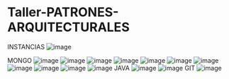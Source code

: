 # Taller-PATRONES-ARQUITECTURALES
INSTANCIAS
![image](https://user-images.githubusercontent.com/98216838/225126701-fe1c33ff-41d5-4617-bfed-7a03ec06f1ae.png)

MONGO
![image](https://user-images.githubusercontent.com/98216838/224845177-03ae31b1-2380-46a3-981c-9aa205326a3d.png)
![image](https://user-images.githubusercontent.com/98216838/224845315-d4c281e3-fdec-452f-9ffb-94dc166907e1.png)
![image](https://user-images.githubusercontent.com/98216838/224846231-23efd151-1bc7-48ec-9939-ad7d0dcceb11.png)
![image](https://user-images.githubusercontent.com/98216838/224846297-e5234caf-3456-4655-bb63-fd121d55ba62.png)
![image](https://user-images.githubusercontent.com/98216838/224846378-936f81e0-ee7a-4720-86a9-7450efa295c4.png)
![image](https://user-images.githubusercontent.com/98216838/224846428-ae43e6b6-0128-40eb-87c0-842af8b359ed.png)
![image](https://user-images.githubusercontent.com/98216838/224846761-66dfe1bd-db28-401d-98fd-a5153ce01b22.png)
![image](https://user-images.githubusercontent.com/98216838/224846951-4c9c996e-2d47-4b5d-a28e-e829bb29c503.png)
![image](https://user-images.githubusercontent.com/98216838/224847133-9dad8973-c483-4601-acfc-41c28dd63bbe.png)
![image](https://user-images.githubusercontent.com/98216838/224848308-c95fc145-fc42-4f8a-9281-c66708952cd1.png)
![image](https://user-images.githubusercontent.com/98216838/224848678-94317252-31f3-4041-9098-ef5c4420fec0.png)
JAVA
![image](https://user-images.githubusercontent.com/98216838/225128369-bb63a893-eea6-4e03-b5e8-2d43f60ca956.png)
![image](https://user-images.githubusercontent.com/98216838/225128540-b4204421-f10c-4994-ab57-8bb68664658f.png)
GIT
![image](https://user-images.githubusercontent.com/98216838/225128738-9053801f-896b-4984-948c-5e2456bb8967.png)
